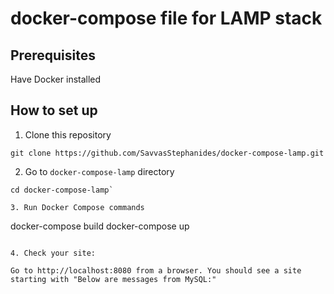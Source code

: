 # docker-compose file for LAMP stack

## Prerequisites

Have Docker installed

## How to set up

1. Clone this repository

````
git clone https://github.com/SavvasStephanides/docker-compose-lamp.git
````

2. Go to `docker-compose-lamp` directory

````
cd docker-compose-lamp`

3. Run Docker Compose commands

````
docker-compose build
docker-compose up
````

4. Check your site:

Go to http://localhost:8080 from a browser. You should see a site starting with "Below are messages from MySQL:"
